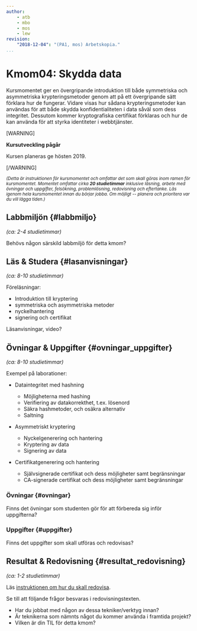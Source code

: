 ```yaml
---
author:
    - atb
    - mbo
    - mos
    - lew
revision:
    "2018-12-04": "(PA1, mos) Arbetskopia."
...
```

Kmom04: Skydda data
==================================

Kursmomentet ger en övergripande introduktion till både symmetriska och asymmetriska krypteringsmetoder genom att på ett övergripande sätt förklara hur de fungerar. Vidare visas hur sådana krypteringsmetoder kan användas för att både skydda konfidentialiteten i data såväl som dess integritet. Dessutom kommer kryptografiska certifikat förklaras och hur de kan använda för att styrka identiteter i webbtjänster.

[WARNING]

**Kursutveckling pågår**

Kursen planeras ge hösten 2019.

[/WARNING]





<!--more-->

<small><i>(Detta är instruktionen för kursmomentet och omfattar det som skall göras inom ramen för kursmomentet. Momentet omfattar cirka **20 studietimmar** inklusive läsning, arbete med övningar och uppgifter, felsökning, problemlösning, redovisning och eftertanke. Läs igenom hela kursmomentet innan du börjar jobba. Om möjligt -- planera och prioritera var du vill lägga tiden.)</i></small>



Labbmiljön  {#labbmiljo}
---------------------------------

*(ca: 2-4 studietimmar)*

Behövs någon särskild labbmiljö för detta kmom?



Läs &amp; Studera  {#lasanvisningar}
---------------------------------

*(ca: 8-10 studietimmar)*

Föreläsningar:

* Introduktion till kryptering
* symmetriska och asymmetriska metoder
* nyckelhantering
* signering och certifikat

Läsanvisningar, video?



Övningar & Uppgifter  {#ovningar_uppgifter}
-------------------------------------------

*(ca: 8-10 studietimmar)*

Exempel på laborationer:

* Dataintegritet med hashning
    * Möjligheterna med hashing
    * Verifiering av datakorrekthet, t.ex. lösenord
    * Säkra hashmetoder, och osäkra alternativ
    * Saltning

* Asymmetriskt kryptering
    * Nyckelgenerering och hantering
    * Kryptering av data
    * Signering av data

* Certifikatgenerering och hantering
    * Självsignerade certifikat och dess möjligheter samt begränsningar
    * CA-signerade certifikat och dess möjligheter samt begränsningar



### Övningar {#ovningar}

Finns det övningar som studenten gör för att förbereda sig inför uppgifterna?



### Uppgifter {#uppgifter}

Finns det uppgifter som skall utföras och redovisas?



Resultat & Redovisning  {#resultat_redovisning}
-----------------------------------------------

*(ca: 1-2 studietimmar)*

Läs [instruktionen om hur du skall redovisa](./../redovisa).

Se till att följande frågor besvaras i redovisningstexten.

<!-- * Fråga relaterad till kursmaterialet. -->
* Har du jobbat med någon av dessa tekniker/verktyg innan?
* Är teknikerna som nämnts något du kommer använda i framtida projekt?
* Vilken är din TIL för detta kmom?
